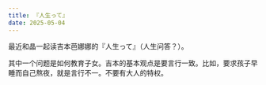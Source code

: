 ```yaml
---
title: 『人生って』
date: 2025-05-04
---
```

最近和晶一起读吉本芭娜娜的『人生って』（人生问答？）。

其中一个问题是如何教育子女。吉本的基本观点是要言行一致。比如，要求孩子早睡而自己熬夜，就是言行不一。不要有大人的特权。